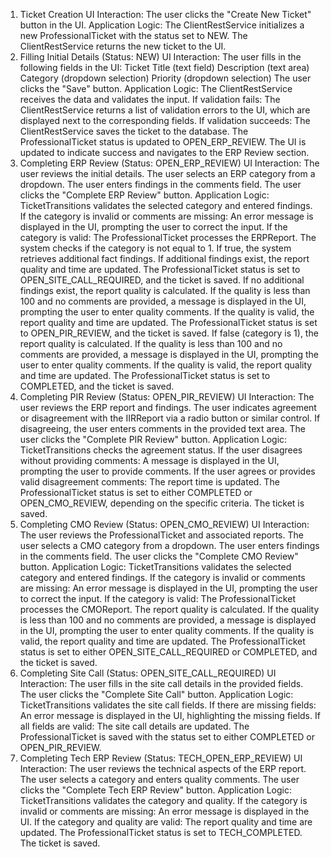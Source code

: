 1. Ticket Creation
   UI Interaction:
   The user clicks the "Create New Ticket" button in the UI.
   Application Logic:
   The ClientRestService initializes a new ProfessionalTicket with the status set to NEW.
   The ClientRestService returns the new ticket to the UI.
2. Filling Initial Details (Status: NEW)
   UI Interaction:
   The user fills in the following fields in the UI:
   Ticket Title (text field)
   Description (text area)
   Category (dropdown selection)
   Priority (dropdown selection)
   The user clicks the "Save" button.
   Application Logic:
   The ClientRestService receives the data and validates the input.
   If validation fails:
   The ClientRestService returns a list of validation errors to the UI, which are displayed next to the corresponding fields.
   If validation succeeds:
   The ClientRestService saves the ticket to the database.
   The ProfessionalTicket status is updated to OPEN_ERP_REVIEW.
   The UI is updated to indicate success and navigates to the ERP Review section.
3. Completing ERP Review (Status: OPEN_ERP_REVIEW)
   UI Interaction:
   The user reviews the initial details.
   The user selects an ERP category from a dropdown.
   The user enters findings in the comments field.
   The user clicks the "Complete ERP Review" button.
   Application Logic:
   TicketTransitions validates the selected category and entered findings.
   If the category is invalid or comments are missing:
   An error message is displayed in the UI, prompting the user to correct the input.
   If the category is valid:
   The ProfessionalTicket processes the ERPReport.
   The system checks if the category is not equal to 1.
   If true, the system retrieves additional fact findings.
   If additional findings exist, the report quality and time are updated. The ProfessionalTicket status is set to OPEN_SITE_CALL_REQUIRED, and the ticket is saved.
   If no additional findings exist, the report quality is calculated.
   If the quality is less than 100 and no comments are provided, a message is displayed in the UI, prompting the user to enter quality comments.
   If the quality is valid, the report quality and time are updated. The ProfessionalTicket status is set to OPEN_PIR_REVIEW, and the ticket is saved.
   If false (category is 1), the report quality is calculated.
   If the quality is less than 100 and no comments are provided, a message is displayed in the UI, prompting the user to enter quality comments.
   If the quality is valid, the report quality and time are updated. The ProfessionalTicket status is set to COMPLETED, and the ticket is saved.
4. Completing PIR Review (Status: OPEN_PIR_REVIEW)
   UI Interaction:
   The user reviews the ERP report and findings.
   The user indicates agreement or disagreement with the IIRReport via a radio button or similar control.
   If disagreeing, the user enters comments in the provided text area.
   The user clicks the "Complete PIR Review" button.
   Application Logic:
   TicketTransitions checks the agreement status.
   If the user disagrees without providing comments:
   A message is displayed in the UI, prompting the user to provide comments.
   If the user agrees or provides valid disagreement comments:
   The report time is updated.
   The ProfessionalTicket status is set to either COMPLETED or OPEN_CMO_REVIEW, depending on the specific criteria.
   The ticket is saved.
5. Completing CMO Review (Status: OPEN_CMO_REVIEW)
   UI Interaction:
   The user reviews the ProfessionalTicket and associated reports.
   The user selects a CMO category from a dropdown.
   The user enters findings in the comments field.
   The user clicks the "Complete CMO Review" button.
   Application Logic:
   TicketTransitions validates the selected category and entered findings.
   If the category is invalid or comments are missing:
   An error message is displayed in the UI, prompting the user to correct the input.
   If the category is valid:
   The ProfessionalTicket processes the CMOReport.
   The report quality is calculated.
   If the quality is less than 100 and no comments are provided, a message is displayed in the UI, prompting the user to enter quality comments.
   If the quality is valid, the report quality and time are updated. The ProfessionalTicket status is set to either OPEN_SITE_CALL_REQUIRED or COMPLETED, and the ticket is saved.
6. Completing Site Call (Status: OPEN_SITE_CALL_REQUIRED)
   UI Interaction:
   The user fills in the site call details in the provided fields.
   The user clicks the "Complete Site Call" button.
   Application Logic:
   TicketTransitions validates the site call fields.
   If there are missing fields:
   An error message is displayed in the UI, highlighting the missing fields.
   If all fields are valid:
   The site call details are updated.
   The ProfessionalTicket is saved with the status set to either COMPLETED or OPEN_PIR_REVIEW.
7. Completing Tech ERP Review (Status: TECH_OPEN_ERP_REVIEW)
   UI Interaction:
   The user reviews the technical aspects of the ERP report.
   The user selects a category and enters quality comments.
   The user clicks the "Complete Tech ERP Review" button.
   Application Logic:
   TicketTransitions validates the category and quality.
   If the category is invalid or comments are missing:
   An error message is displayed in the UI.
   If the category and quality are valid:
   The report quality and time are updated.
   The ProfessionalTicket status is set to TECH_COMPLETED.
   The ticket is saved.